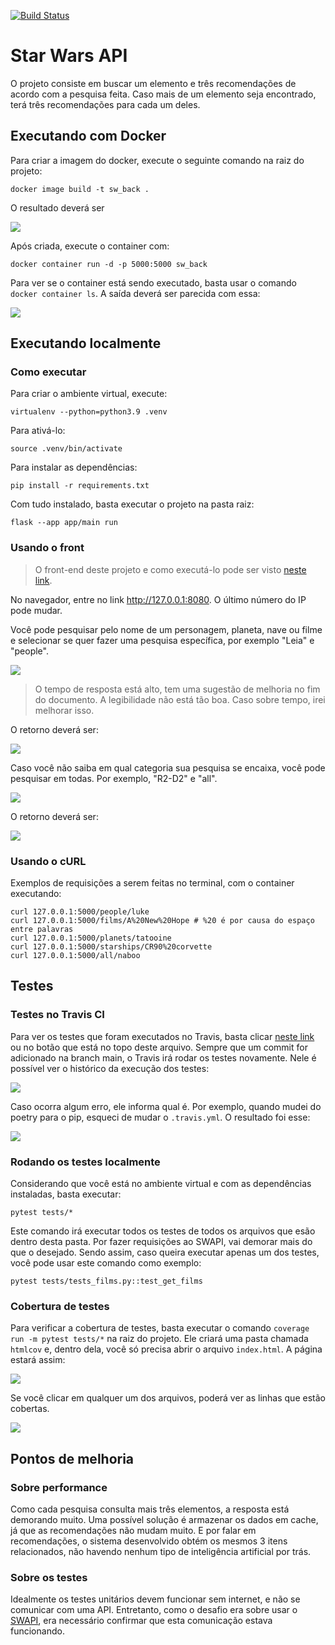 [![Build Status](https://app.travis-ci.com/alynnefs/star-wars-back.svg?branch=main)](https://app.travis-ci.com/alynnefs/star-wars-back)

# Star Wars API

O projeto consiste em buscar um elemento e três recomendações de acordo com a pesquisa feita. Caso mais de um elemento seja encontrado, terá três recomendações para cada um deles.

## Executando com Docker

Para criar a imagem do docker, execute o seguinte comando na raiz do projeto:

```
docker image build -t sw_back .
```

O resultado deverá ser

![](https://i.imgur.com/GrkIcFN.png)


Após criada, execute o container com:

```
docker container run -d -p 5000:5000 sw_back
```

Para ver se o container está sendo executado, basta usar o comando `docker container ls`. A saída deverá ser parecida com essa:

![](https://i.imgur.com/YVIE04R.png)


## Executando localmente

### Como executar

Para criar o ambiente virtual, execute:

```
virtualenv --python=python3.9 .venv
```

Para ativá-lo:

```
source .venv/bin/activate
```

Para instalar as dependências:

```
pip install -r requirements.txt
```

Com tudo instalado, basta executar o projeto na pasta raiz:

```
flask --app app/main run
```

### Usando o front

> O front-end deste projeto e como executá-lo pode ser visto [neste link](https://github.com/alynnefs/star-wars-front).

No navegador, entre no link http://127.0.0.1:8080. O último número do IP pode mudar.

Você pode pesquisar pelo nome de um personagem, planeta, nave ou filme e selecionar se quer fazer uma pesquisa específica, por exemplo "Leia" e "people".

![](https://i.imgur.com/XN0EfTe.jpg)

> O tempo de resposta está alto, tem uma sugestão de melhoria no fim do documento.
> A legibilidade não está tão boa. Caso sobre tempo, irei melhorar isso.

O retorno deverá ser:

![](https://i.imgur.com/ENxJRCU.jpg)


Caso você não saiba em qual categoria sua pesquisa se encaixa, você pode pesquisar em todas. Por exemplo, "R2-D2" e "all".

![](https://i.imgur.com/TmRDjxg.jpg)

O retorno deverá ser:

![](https://i.imgur.com/8j5cs75.jpg)


### Usando o cURL

Exemplos de requisições a serem feitas no terminal, com o container executando:

```
curl 127.0.0.1:5000/people/luke
curl 127.0.0.1:5000/films/A%20New%20Hope # %20 é por causa do espaço entre palavras
curl 127.0.0.1:5000/planets/tatooine
curl 127.0.0.1:5000/starships/CR90%20corvette
curl 127.0.0.1:5000/all/naboo
```

## Testes

### Testes no Travis CI

Para ver os testes que foram executados no Travis, basta clicar [neste link](https://app.travis-ci.com/alynnefs/star-wars-back) ou no botão que está no topo deste arquivo. Sempre que um commit for adicionado na branch main, o Travis irá rodar os testes novamente. Nele é possível ver o histórico da execução dos testes:

![](https://i.imgur.com/qrCNrZs.png)


Caso ocorra algum erro, ele informa qual é. Por exemplo, quando mudei do poetry para o pip, esqueci de mudar o `.travis.yml`. O resultado foi esse:

![](https://i.imgur.com/qK0vQu4.png)


### Rodando os testes localmente

Considerando que você está no ambiente virtual e com as dependências instaladas, basta executar:

```
pytest tests/*
```

Este comando irá executar todos os testes de todos os arquivos que esão dentro desta pasta. Por fazer requisições ao SWAPI, vai demorar mais do que o desejado. Sendo assim, caso queira executar apenas um dos testes, você pode usar este comando como exemplo:

```
pytest tests/tests_films.py::test_get_films
```

### Cobertura de testes

Para verificar a cobertura de testes, basta executar o comando `coverage run -m pytest tests/*` na raiz do projeto. Ele criará uma pasta chamada `htmlcov` e, dentro dela, você só precisa abrir o arquivo `index.html`. A página estará assim:

![](https://i.imgur.com/8QFhwOO.png)

Se você clicar em qualquer um dos arquivos, poderá ver as linhas que estão cobertas.

![](https://i.imgur.com/8YGK11I.png)


## Pontos de melhoria

### Sobre performance

Como cada pesquisa consulta mais três elementos, a resposta está demorando muito. Uma possível solução é armazenar os dados em cache, já que as recomendações não mudam muito. E por falar em recomendações, o sistema desenvolvido obtém os mesmos 3 itens relacionados, não havendo nenhum tipo de inteligência artificial por trás.

### Sobre os testes

Idealmente os testes unitários devem funcionar sem internet, e não se comunicar com uma API. Entretanto, como o desafio era sobre usar o [SWAPI](https://swapi.dev/), era necessário confirmar que esta comunicação estava funcionando.